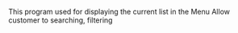 This program used for displaying the current list in the Menu
Allow customer to searching, filtering
